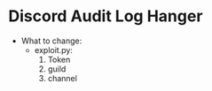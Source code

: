 # Discord Audit Log Hanger
* What to change:
  - exploit.py:
    1. Token
    2. guild
    3. channel

